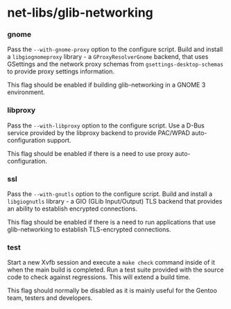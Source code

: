 # net-libs/glib-networking

### gnome
Pass the `--with-gnome-proxy` option to the configure script. Build and install a `libgiognomeproxy` library - a `GProxyResolverGnome` backend, that uses GSettings and the network proxy schemas from `gsettings-desktop-schemas` to provide proxy settings information.

This flag should be enabled if building glib-networking in a GNOME 3 environment.

### libproxy
Pass the `--with-libproxy` option to the configure script. Use a D-Bus service provided by the libproxy backend to provide PAC/WPAD auto-configuration support.

This flag should be enabled if there is a need to use proxy auto-configuration.

### ssl
Pass the `--with-gnutls` option to the configure script. Build and install a `libgiognutls` library - a GIO (GLib Input/Output) TLS backend that provides an ability to establish encrypted connections.

This flag should be enabled if there is a need to run applications that use glib-networking to establish TLS-encrypted connections.

### test
Start a new Xvfb session and execute a `make check` command inside of it when the main build is completed. Run a test suite provided with the source code to check against regressions. This will extend a build time.

This flag should normally be disabled as it is mainly useful for the Gentoo team, testers and developers.
